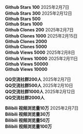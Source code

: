 **Github Stars 100** 2025年2月7日 <br>
**Github Stars 300** 2025年2月12日 <br>
**Github Stars 500**<br>
**Github Stars 1000**<br>
**Github Clones 200** 2025年2月7日 <br>
**Github Clones 1000** 2025年2月15日 <br>
**Github Clones 2000**<br>
**Github Clones 5000**<br>
**Github Views 5000** 2025年2月8日 <br>
**Github Views 10000** 2025年2月11日 <br>
**Github Views 50000**<br>
**Github Views 10000**<br>

**QQ交流社群200人** 2025年2月7日 <br>
**QQ交流社群500人** 2025年2月10日 <br>
**QQ交流社群1000人** 2025年2月12日<br>
**QQ交流社群2000人**<br>

**Bilibili 视频浏览量10万** 2025年2月7日<br>
**Bilibili 视频浏览量30万**<br>
**Bilibili 视频浏览量50万**<br>
**Bilibili 视频浏览量100万**<br>
